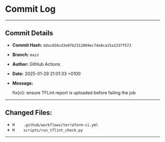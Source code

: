 # Commit Log

---

## Commit Details

- **Commit Hash:**   `ddac656cd3e97b2312069ec74e8ca15a1337f573`
- **Branch:**        `main`
- **Author:**        GitHub Actions
- **Date:**          2025-01-29 21:01:33 +0100
- **Message:**

  fix(ci): ensure TFLint report is uploaded before failing the job

---

## Changed Files:

- `M	.github/workflows/terraform-ci.yml`
- `M	scripts/run_tflint_check.py`

---
